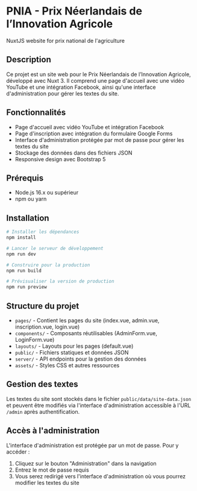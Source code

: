 # PNIA - Prix Néerlandais de l’Innovation Agricole
NuxtJS website for prix national de l'agriculture

## Description
Ce projet est un site web pour le Prix Néerlandais de l’Innovation Agricole, développé avec Nuxt 3. Il comprend une page d'accueil avec une vidéo YouTube et une intégration Facebook, ainsi qu'une interface d'administration pour gérer les textes du site.

## Fonctionnalités
- Page d'accueil avec vidéo YouTube et intégration Facebook
- Page d'inscription avec intégration du formulaire Google Forms
- Interface d'administration protégée par mot de passe pour gérer les textes du site
- Stockage des données dans des fichiers JSON
- Responsive design avec Bootstrap 5

## Prérequis
- Node.js 16.x ou supérieur
- npm ou yarn

## Installation
```bash
# Installer les dépendances
npm install

# Lancer le serveur de développement
npm run dev

# Construire pour la production
npm run build

# Prévisualiser la version de production
npm run preview
```

## Structure du projet
- `pages/` - Contient les pages du site (index.vue, admin.vue, inscription.vue, login.vue)
- `components/` - Composants réutilisables (AdminForm.vue, LoginForm.vue)
- `layouts/` - Layouts pour les pages (default.vue)
- `public/` - Fichiers statiques et données JSON
- `server/` - API endpoints pour la gestion des données
- `assets/` - Styles CSS et autres ressources

## Gestion des textes
Les textes du site sont stockés dans le fichier `public/data/site-data.json` et peuvent être modifiés via l'interface d'administration accessible à l'URL `/admin` après authentification.

## Accès à l'administration
L'interface d'administration est protégée par un mot de passe. Pour y accéder :
1. Cliquez sur le bouton "Administration" dans la navigation
2. Entrez le mot de passe requis
3. Vous serez redirigé vers l'interface d'administration où vous pourrez modifier les textes du site
